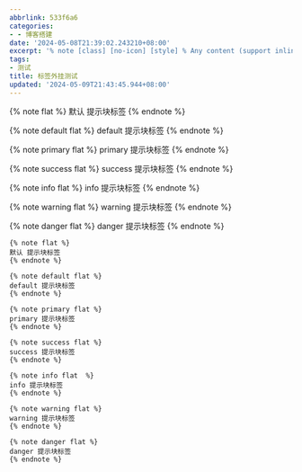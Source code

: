 ```yaml
---
abbrlink: 533f6a6
categories:
- - 博客搭建
date: '2024-05-08T21:39:02.243210+08:00'
excerpt: '% note [class] [no-icon] [style] % Any content (support inline tags too.io). % endnote % '
tags:
- 测试
title: 标签外挂测试
updated: '2024-05-09T21:43:45.944+08:00'
---
```

{% note flat %}
默认 提示块标签
{% endnote %}

{% note default flat %}
default 提示块标签
{% endnote %}

{% note primary flat %}
primary 提示块标签
{% endnote %}

{% note success flat %}
success 提示块标签
{% endnote %}

{% note info flat  %}
info 提示块标签
{% endnote %}

{% note warning flat %}
warning 提示块标签
{% endnote %}

{% note danger flat %}
danger 提示块标签
{% endnote %}

```plaintext
{% note flat %}
默认 提示块标签
{% endnote %}

{% note default flat %}
default 提示块标签
{% endnote %}

{% note primary flat %}
primary 提示块标签
{% endnote %}

{% note success flat %}
success 提示块标签
{% endnote %}

{% note info flat  %}
info 提示块标签
{% endnote %}

{% note warning flat %}
warning 提示块标签
{% endnote %}

{% note danger flat %}
danger 提示块标签
{% endnote %}

```
